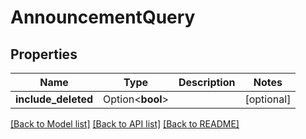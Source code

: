 # AnnouncementQuery

## Properties

Name | Type | Description | Notes
------------ | ------------- | ------------- | -------------
**include_deleted** | Option<**bool**> |  | [optional]

[[Back to Model list]](../README.md#documentation-for-models) [[Back to API list]](../README.md#documentation-for-api-endpoints) [[Back to README]](../README.md)


